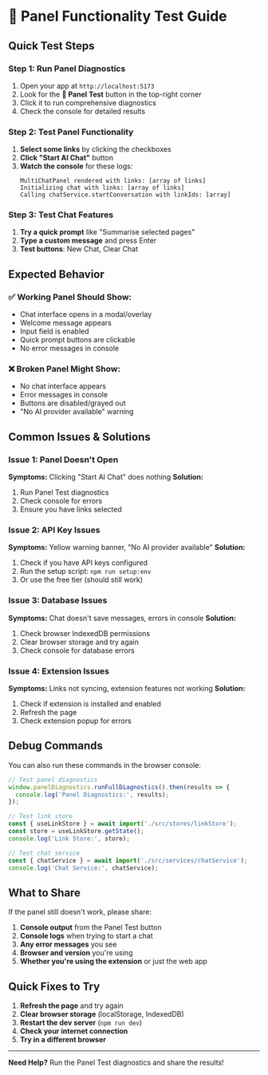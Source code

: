 # 🔧 Panel Functionality Test Guide

## **Quick Test Steps**

### **Step 1: Run Panel Diagnostics**
1. Open your app at `http://localhost:5173`
2. Look for the **🔧 Panel Test** button in the top-right corner
3. Click it to run comprehensive diagnostics
4. Check the console for detailed results

### **Step 2: Test Panel Functionality**
1. **Select some links** by clicking the checkboxes
2. **Click "Start AI Chat"** button
3. **Watch the console** for these logs:
   ```
   MultiChatPanel rendered with links: [array of links]
   Initializing chat with links: [array of links]
   Calling chatService.startConversation with linkIds: [array]
   ```

### **Step 3: Test Chat Features**
1. **Try a quick prompt** like "Summarise selected pages"
2. **Type a custom message** and press Enter
3. **Test buttons**: New Chat, Clear Chat

## **Expected Behavior**

### ✅ **Working Panel Should Show:**
- Chat interface opens in a modal/overlay
- Welcome message appears
- Input field is enabled
- Quick prompt buttons are clickable
- No error messages in console

### ❌ **Broken Panel Might Show:**
- No chat interface appears
- Error messages in console
- Buttons are disabled/grayed out
- "No AI provider available" warning

## **Common Issues & Solutions**

### **Issue 1: Panel Doesn't Open**
**Symptoms:** Clicking "Start AI Chat" does nothing
**Solution:** 
1. Run Panel Test diagnostics
2. Check console for errors
3. Ensure you have links selected

### **Issue 2: API Key Issues**
**Symptoms:** Yellow warning banner, "No AI provider available"
**Solution:**
1. Check if you have API keys configured
2. Run the setup script: `npm run setup:env`
3. Or use the free tier (should still work)

### **Issue 3: Database Issues**
**Symptoms:** Chat doesn't save messages, errors in console
**Solution:**
1. Check browser IndexedDB permissions
2. Clear browser storage and try again
3. Check console for database errors

### **Issue 4: Extension Issues**
**Symptoms:** Links not syncing, extension features not working
**Solution:**
1. Check if extension is installed and enabled
2. Refresh the page
3. Check extension popup for errors

## **Debug Commands**

You can also run these commands in the browser console:

```javascript
// Test panel diagnostics
window.panelDiagnostics.runFullDiagnostics().then(results => {
  console.log('Panel Diagnostics:', results);
});

// Test link store
const { useLinkStore } = await import('./src/stores/linkStore');
const store = useLinkStore.getState();
console.log('Link Store:', store);

// Test chat service
const { chatService } = await import('./src/services/chatService');
console.log('Chat Service:', chatService);
```

## **What to Share**

If the panel still doesn't work, please share:

1. **Console output** from the Panel Test button
2. **Console logs** when trying to start a chat
3. **Any error messages** you see
4. **Browser and version** you're using
5. **Whether you're using the extension** or just the web app

## **Quick Fixes to Try**

1. **Refresh the page** and try again
2. **Clear browser storage** (localStorage, IndexedDB)
3. **Restart the dev server** (`npm run dev`)
4. **Check your internet connection**
5. **Try in a different browser**

---

**Need Help?** Run the Panel Test diagnostics and share the results!
